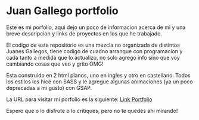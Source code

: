 # Juan Gallego portfolio

Este es mi porfolio, aqui dejo un poco de informacion acerca de mi y una breve descripcion y links de proyectos en los que he trabajado.

El codigo de este repositorio es una mezcla no organizada de distintos Juanes Gallegos, tiene codigo de cuadno arranque con programacion y cada tanto a medida que lo actualizo, no solo agrego info sino que voy cambiando cosas que veo y grito OMG!

Esta construido en 2 html planos, uno en ingles y otro en castellano. Todos los estilos los hice con SASS y le agregue algunas animaciones (ya un poco deprecadas a mi gusto) con GSAP.

La URL para visitar mi porfolio es la siguiente:
[Link Portfolio](https://juanpegallego.github.io/Resume/)

Espero que o lo disfrute o lo critiques, pero no te quedes ahi mirando!

